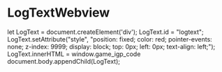 # LogTextWebview
let LogText = document.createElement('div');
		LogText.id = "logtext";
		LogText.setAttribute("style", "position: fixed; color: red; pointer-events: none; z-index: 9999; display: block; top: 0px; left: 0px; text-align: left;");
		LogText.innerHTML = window.game_igp_code
		document.body.appendChild(LogText);
